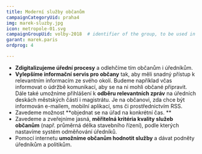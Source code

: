 ```yaml
---
title: Moderní služby občanům
campaignCategoryUid: praha4
img: marek-sluzby.jpg	
icon: metropole-01.svg
campaignGroupUid: volby-2018  # identifier of the group, to be used in program point
garant: marek.paris
ordprog: 4

---
```


* **Zdigitalizujeme úřední procesy** a odlehčíme tím občanům i úředníkům.
* **Vylepšíme informační servis pro občany** tak, aby měli snadný přístup k relevantním informacím ze svého okolí. Budeme například včas informovat o údržbě komunikací, aby se na ni mohli občané připravit. Dále také umožníme přihlášení k **odběru relevantních zpráv** na úředních deskách městských částí i magistrátu. Je na občanovi, zda chce být informován e-mailem, mobilní aplikací, sms či prostřednictvím RSS.
* Zavedeme možnost **objednat se na úřad na konkrétní čas. **
* Zavedeme a zveřejníme jasná, **měřitelná kritéria kvality služeb občanům** (např. průměrná délka stavebního řízení), podle kterých nastavíme systém odměňování úředníků.
* Pomocí internetu **umožníme občanům hodnotit služby** a dávat podněty úředníkům a politikům.

